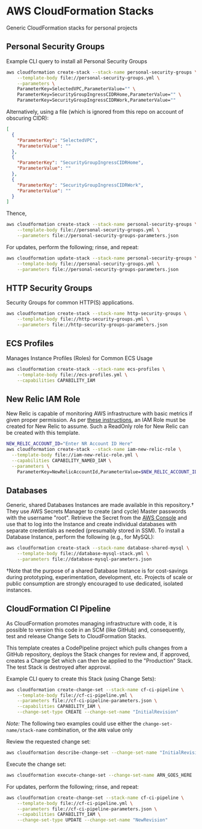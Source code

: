 # AWS CloudFormation Stacks
Generic CloudFormation stacks for personal projects

## Personal Security Groups

Example CLI query to install all Personal Security Groups

```bash
aws cloudformation create-stack --stack-name personal-security-groups \
    --template-body file://personal-security-groups.yml \
    --parameters \
    ParameterKey=SelectedVPC,ParameterValue="" \
    ParameterKey=SecurityGroupIngressCIDRHome,ParameterValue="" \
    ParameterKey=SecurityGroupIngressCIDRWork,ParameterValue=""
```

Alternatively, using a file (which is ignored from this repo on account of obscuring CIDR):

```json
[
  {
    "ParameterKey": "SelectedVPC",
    "ParameterValue": ""
  },
  {
    "ParameterKey": "SecurityGroupIngressCIDRHome",
    "ParameterValue": ""
  },
  {
    "ParameterKey": "SecurityGroupIngressCIDRWork",
    "ParameterValue": ""
  }
]
```

Thence,

```bash
aws cloudformation create-stack --stack-name personal-security-groups \
    --template-body file://personal-security-groups.yml \
    --parameters file://personal-security-groups-parameters.json
```

For updates, perform the following; rinse, and repeat:

```bash
aws cloudformation update-stack --stack-name personal-security-groups \
    --template-body file://personal-security-groups.yml \
    --parameters file://personal-security-groups-parameters.json
```

## HTTP Security Groups

Security Groups for common HTTP(S) applications.

```bash
aws cloudformation create-stack --stack-name http-security-groups \
    --template-body file://http-security-groups.yml \
    --parameters file://http-security-groups-parameters.json
```

## ECS Profiles

Manages Instance Profiles (Roles) for Common ECS Usage

```bash
aws cloudformation create-stack --stack-name ecs-profiles \
    --template-body file://ecs-profiles.yml \
    --capabilities CAPABILITY_IAM
```

## New Relic IAM Role

New Relic is capable of monitoring AWS infrastructure with basic metrics if given proper permission.
As per [these instructions](https://docs.newrelic.com/docs/integrations/amazon-integrations/get-started/connect-aws-infrastructure), an IAM Role must be created for New Relic to assume.  Such a ReadOnly role for New Relic can
be created with this template.

```bash
NEW_RELIC_ACCOUNT_ID="Enter NR Account ID Here"
aws cloudformation create-stack --stack-name iam-new-relic-role \
  --template-body file://iam-new-relic-role.yml \
  --capabilities CAPABILITY_NAMED_IAM \
  --parameters \
    ParameterKey=NewRelicAccountId,ParameterValue=$NEW_RELIC_ACCOUNT_ID
```

## Databases

Generic, shared Databases Instances are made available in this repository.&dagger;  They use AWS Secrets Manager
to create (and cycle) Master passwords with the username "root".  Retrieve the Secret from the
[AWS Console](https://console.aws.amazon.com/secretsmanager/home?region=us-east-1#/listSecrets)
and use that to log into the Instance and create individual databases with separate credentials
as needed (presumably stored in SSM).  To install a Database Instance, perform the following (e.g., for MySQL):

```bash
aws cloudformation create-stack --stack-name database-shared-mysql \
    --template-body file://database-mysql-stack.yml \
    --parameters file://database-mysql-parameters.json
```

&dagger;Note that the purpose of a shared Database Instance is for cost-savings during prototyping,
experimentation, development, etc. Projects of scale or public consumption are strongly encouraged
to use dedicated, isolated instances.

## CloudFormation CI Pipeline

As CloudFormation promotes managing infrastructure with code, it is possible
to version this code in an SCM (like GitHub) and, consequently, test and release
Change Sets to CloudFormation Stacks.

This template creates a CodePipeline project which pulls changes from a GitHub
repository, deploys the Stack changes for review and, if approved, creates a
Change Set which can then be applied to the "Production" Stack. The test
Stack is destroyed after approval.

Example CLI query to create this Stack (using Change Sets):

```bash
aws cloudformation create-change-set --stack-name cf-ci-pipeline \
    --template-body file://cf-ci-pipeline.yml \
    --parameters file://cf-ci-pipeline-parameters.json \
    --capabilities CAPABILITY_IAM \
    --change-set-type CREATE --change-set-name "InitialRevision"
```

*Note:* The following two examples could use either the
`change-set-name/stack-name` combination, or the `ARN`  value only

Review the requested change set:

```bash
aws cloudformation describe-change-set --change-set-name "InitialRevision" --stack-name cf-ci-pipeline
```

Execute the change set:

```bash
aws cloudformation execute-change-set --change-set-name ARN_GOES_HERE
```


For updates, perform the following; rinse, and repeat:

```bash
aws cloudformation create-change-set --stack-name cf-ci-pipeline \
    --template-body file://cf-ci-pipeline.yml \
    --parameters file://cf-ci-pipeline-parameters.json \
    --capabilities CAPABILITY_IAM \
    --change-set-type UPDATE --change-set-name "NewRevision"
```
